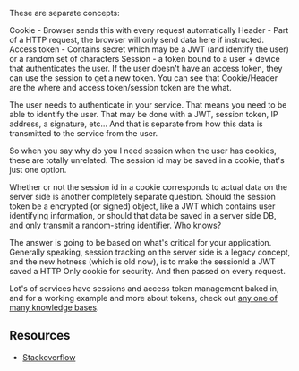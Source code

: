 These are separate concepts:

Cookie - Browser sends this with every request automatically
Header - Part of a HTTP request, the browser will only send data here if instructed.
Access token - Contains secret which may be a JWT (and identify the user) or a random set of characters
Session - a token bound to a user + device that authenticates the user. If the user doesn't have an access token, they can use the session to get a new token.
You can see that Cookie/Header are the where and access token/session token are the what.

The user needs to authenticate in your service. That means you need to be able to identify the user. That may be done with a JWT, session token, IP address, a signature, etc... And that is separate from how this data is transmitted to the service from the user.

So when you say why do you I need session when the user has cookies, these are totally unrelated. The session id may be saved in a cookie, that's just one option.

Whether or not the session id in a cookie corresponds to actual data on the server side is another completely separate question. Should the session token be a encrypted (or signed) object, like a JWT which contains user identifying information, or should that data be saved in a server side DB, and only transmit a random-string identifier. Who knows?

The answer is going to be based on what's critical for your application. Generally speaking, session tracking on the server side is a legacy concept, and the new hotness (which is old now), is to make the sessionId a JWT saved a HTTP Only cookie for security. And then passed on every request.

Lot's of services have sessions and access token management baked in, and for a working example and more about tokens, check out [any one of many knowledge bases](https://authress.io/knowledge-base/).


## Resources

- [Stackoverflow](https://stackoverflow.com/questions/50405628/why-do-we-need-session-when-we-already-have-cookies#:~:text=It%20is%20preferred%20to%20use,play%20requests%20to%20your%20site.)